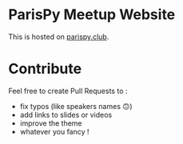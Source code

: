 # ParisPy Meetup Website

This is hosted on [parispy.club](https://www.parispy.club).

# Contribute

Feel free to create Pull Requests to :
- fix typos (like speakers names 🙃)
- add links to slides or videos
- improve the theme 
- whatever you fancy !
